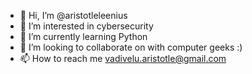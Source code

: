 - 👋 Hi, I’m @aristotleleenius
- 👀 I’m interested in cybersecurity
- 🌱 I’m currently learning Python
- 💞️ I’m looking to collaborate on with computer geeks :)
- 📫 How to reach me vadivelu.aristotle@gmail.com

<!---
aristotleleenius/aristotleleenius is a ✨ special ✨ repository because its `README.md` (this file) appears on your GitHub profile.
You can click the Preview link to take a look at your changes.
--->
